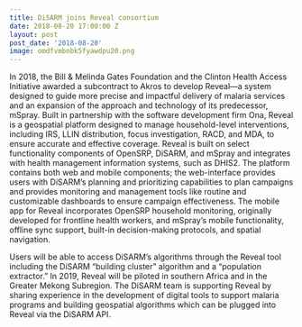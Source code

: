 ```yaml
---
title: DiSARM joins Reveal consortium
date: 2018-08-20 17:00:00 Z
layout: post
post_date: '2018-08-20'
image: omdfvmbnbk5fyawdpu20.png
---
```


In 2018, the Bill & Melinda Gates Foundation and the Clinton Health Access Initiative awarded a subcontract to Akros to develop Reveal—a system designed to guide more precise and impactful delivery of malaria services and an expansion of the approach and technology of its predecessor, mSpray. Built in partnership with the software development firm Ona, Reveal is a geospatial platform designed to manage household-level interventions, including IRS, LLIN distribution, focus investigation, RACD, and MDA, to ensure accurate and effective coverage. Reveal is built on select functionality components of OpenSRP, DiSARM, and mSpray and integrates with health management information systems, such as DHIS2. The platform contains both web and mobile components; the web-interface provides users with DiSARM’s planning and prioritizing capabilities to plan campaigns and provides monitoring and management tools like routine and customizable dashboards to ensure campaign effectiveness. The mobile app for Reveal incorporates OpenSRP household monitoring, originally developed for frontline health workers, and mSpray’s mobile functionality, offline sync support, built-in decision-making protocols, and spatial navigation.

Users will be able to access DiSARM’s algorithms through the Reveal tool including the DiSARM “building cluster” algorithm and a “population extractor.” In 2019, Reveal will be piloted in southern Africa and in the Greater Mekong Subregion. The DiSARM team is supporting Reveal by sharing experience in the development of digital tools to support malaria programs and building geospatial algorithms which can be plugged into Reveal via the DiSARM API.

